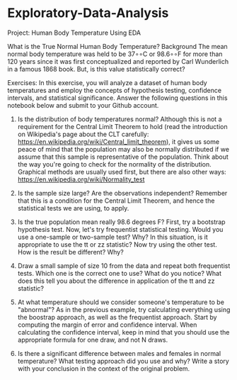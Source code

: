 # Exploratory-Data-Analysis
Project: Human Body Temperature Using EDA

What is the True Normal Human Body Temperature?
Background
The mean normal body temperature was held to be 37∘∘C or 98.6∘∘F for more than 120 years since it was first conceptualized 
and reported by Carl Wunderlich in a famous 1868 book. But, is this value statistically correct?

Exercises:
In this exercise, you will analyze a dataset of human body temperatures and employ the concepts of hypothesis testing, 
confidence intervals, and statistical significance.
Answer the following questions in this notebook below and submit to your Github account.

1. Is the distribution of body temperatures normal?
Although this is not a requirement for the Central Limit Theorem to hold (read the introduction on Wikipedia's page about the 
CLT carefully: https://en.wikipedia.org/wiki/Central_limit_theorem), it gives us some peace of mind that the population may 
also be normally distributed if we assume that this sample is representative of the population.
Think about the way you're going to check for the normality of the distribution. Graphical methods are usually used first, 
but there are also other ways: https://en.wikipedia.org/wiki/Normality_test

2. Is the sample size large? Are the observations independent?
Remember that this is a condition for the Central Limit Theorem, and hence the statistical tests we are using, to apply.

3. Is the true population mean really 98.6 degrees F?
First, try a bootstrap hypothesis test.
Now, let's try frequentist statistical testing. Would you use a one-sample or two-sample test? Why?
In this situation, is it appropriate to use the  tt  or  zz  statistic?
Now try using the other test. How is the result be different? Why?

4. Draw a small sample of size 10 from the data and repeat both frequentist tests.
Which one is the correct one to use?
What do you notice? What does this tell you about the difference in application of the  tt  and  zz  statistic?

5. At what temperature should we consider someone's temperature to be "abnormal"?
As in the previous example, try calculating everything using the boostrap approach, as well as the frequentist approach.
Start by computing the margin of error and confidence interval. When calculating the confidence interval, keep in mind that 
you should use the appropriate formula for one draw, and not N draws.

6. Is there a significant difference between males and females in normal temperature?
What testing approach did you use and why?
Write a story with your conclusion in the context of the original problem.
